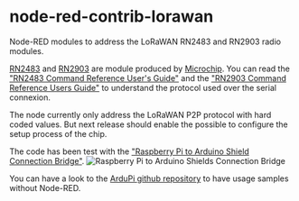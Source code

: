 # node-red-contrib-lorawan

Node-RED modules to address the LoRaWAN RN2483 and RN2903 radio modules.

[RN2483](https://www.microchip.com/wwwproducts/en/RN2483) and [RN2903](https://www.microchip.com/wwwproducts/en/RN2903) are module produced by [Microchip](https://www.microchip.com/). You can read the ["RN2483 Command Reference User's Guide"](https://ww1.microchip.com/downloads/en/DeviceDoc/40001784B.pdf) and the ["RN2903 Command Reference Users Guide"](http://ww1.microchip.com/downloads/en/DeviceDoc/40001811A.pdf) to understand the protocol used over the serial connexion.

The node currently only address the LoRaWAN P2P protocol with hard coded values. But next release should enable the possible to configure the setup process of the chip.

The code has been test with the ["Raspberry Pi to Arduino Shield Connection Bridge"](https://www.cooking-hacks.com/documentation/tutorials/raspberry-pi-to-arduino-shields-connection-bridge).
![Raspberry Pi to Arduino Shields Connection Bridge](https://www.cooking-hacks.com/media/catalog/product/cache/1/thumbnail/9df78eab33525d08d6e5fb8d27136e95/r/a/raspberry_arduino_shield_600px.1471337569.png)

You can have a look to the [ArduPi github repository](https://github.com/lavirott/arduPi) to have usage samples without Node-RED.
